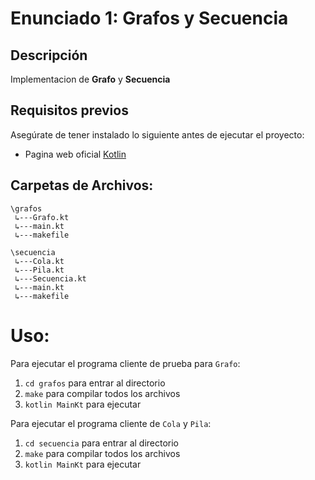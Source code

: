 # Enunciado 1: Grafos y Secuencia

## Descripción

Implementacion de **Grafo** y **Secuencia**

## Requisitos previos

Asegúrate de tener instalado lo siguiente antes de ejecutar el proyecto:

- Pagina web oficial [Kotlin](https://kotlinlang.org/)

## Carpetas de Archivos:

```
\grafos
 ↳---Grafo.kt
 ↳---main.kt
 ↳---makefile

\secuencia
 ↳---Cola.kt
 ↳---Pila.kt
 ↳---Secuencia.kt
 ↳---main.kt
 ↳---makefile
```
# Uso:
Para ejecutar el programa cliente de prueba para `Grafo`:
1. `cd grafos` para entrar al directorio
2. `make` para compilar todos los archivos
3. `kotlin MainKt` para ejecutar

Para ejecutar el programa cliente de `Cola` y `Pila`:
1. `cd secuencia` para entrar al directorio
2. `make` para compilar todos los archivos
3. `kotlin MainKt` para ejecutar
